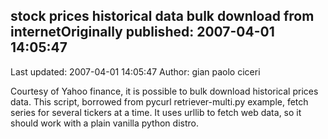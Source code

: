 ## stock prices historical data bulk download from internetOriginally published: 2007-04-01 14:05:47 
Last updated: 2007-04-01 14:05:47 
Author: gian paolo ciceri 
 
Courtesy of Yahoo finance, it is possible to bulk download historical prices data. This script, borrowed from pycurl retriever-multi.py example, fetch series for several tickers at a time. It uses urllib to fetch web data, so it should work with a plain vanilla python distro.